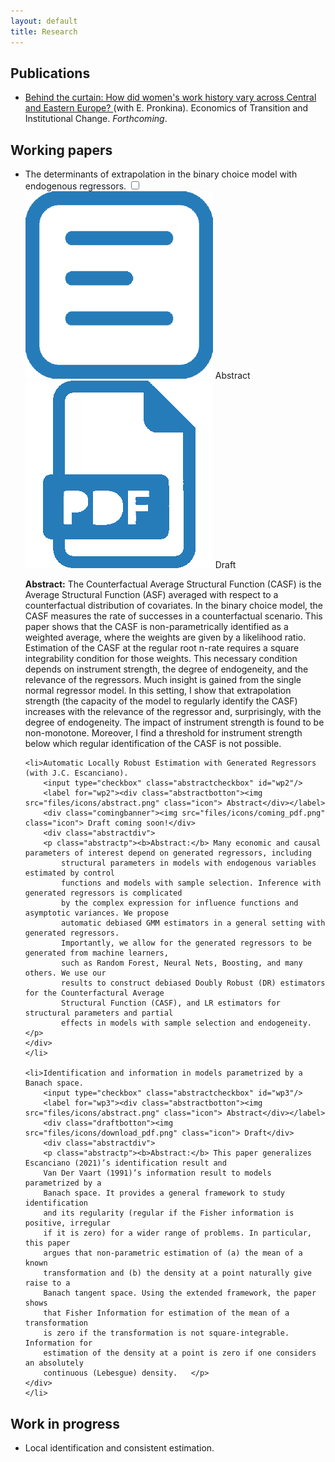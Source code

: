 ```yaml
---
layout: default
title: Research
---
```


## Publications
* [Behind the curtain: How did women's work history vary across Central and Eastern Europe?
](https://doi.org/10.1111/ecot.12345) (with E. Pronkina). Economics of Transition and Institutional Change. *Forthcoming*.


## Working papers
<ul>
    <li>The determinants of extrapolation in the binary choice model with endogenous regressors. 
        <input type="checkbox" class="abstractcheckbox" id="wp1"/>
        <label for="wp1"><div class="abstractbotton"><img src="files/icons/abstract.png" class="icon"> Abstract</div></label> 
        <div class="draftbotton"><img src="files/icons/download_pdf.png" class="icon"> Draft</div>
        <div class="abstractdiv">
            <p class="abstractp"> <b>Abstract:</b> The Counterfactual Average Structural Function (CASF) is the Average Structural
            Function (ASF) averaged with respect to a counterfactual distribution of covariates.
            In the binary choice model, the CASF measures the rate of successes in a counterfactual
            scenario. This paper shows that the CASF is non-parametrically identified
            as a weighted average, where the weights are given by a likelihood ratio. Estimation
            of the CASF at the regular root n-rate requires a square integrability condition for
            those weights. This necessary condition depends on instrument strength, the degree
            of endogeneity, and the relevance of the regressors. Much insight is gained from the
            single normal regressor model. In this setting, I show that extrapolation strength
            (the capacity of the model to regularly identify the CASF) increases with the relevance 
            of the regressor and, surprisingly, with the degree of endogeneity. The impact
            of instrument strength is found to be non-monotone. Moreover, I find a threshold for
            instrument strength below which regular identification of the CASF is not possible. </p>
        </div>
    </li>
    
    <li>Automatic Locally Robust Estimation with Generated Regressors (with J.C. Escanciano).
        <input type="checkbox" class="abstractcheckbox" id="wp2"/>
        <label for="wp2"><div class="abstractbotton"><img src="files/icons/abstract.png" class="icon"> Abstract</div></label>
        <div class="comingbanner"><img src="files/icons/coming_pdf.png" class="icon"> Draft coming soon!</div>
        <div class="abstractdiv">
        <p class="abstractp"><b>Abstract:</b> Many economic and causal parameters of interest depend on generated regressors, including
            structural parameters in models with endogenous variables estimated by control
            functions and models with sample selection. Inference with generated regressors is complicated
            by the complex expression for influence functions and asymptotic variances. We propose
            automatic debiased GMM estimators in a general setting with generated regressors. 
            Importantly, we allow for the generated regressors to be generated from machine learners,
            such as Random Forest, Neural Nets, Boosting, and many others. We use our
            results to construct debiased Doubly Robust (DR) estimators for the Counterfactural Average
            Structural Function (CASF), and LR estimators for structural parameters and partial
            effects in models with sample selection and endogeneity. </p>
    </div>
    </li> 
    
    <li>Identification and information in models parametrized by a Banach space.
        <input type="checkbox" class="abstractcheckbox" id="wp3"/>
        <label for="wp3"><div class="abstractbotton"><img src="files/icons/abstract.png" class="icon"> Abstract</div></label> 
        <div class="draftbotton"><img src="files/icons/download_pdf.png" class="icon"> Draft</div>
        <div class="abstractdiv">
        <p class="abstractp"><b>Abstract:</b> This paper generalizes Escanciano (2021)’s identification result and
        Van Der Vaart (1991)’s information result to models parametrized by a
        Banach space. It provides a general framework to study identification
        and its regularity (regular if the Fisher information is positive, irregular
        if it is zero) for a wider range of problems. In particular, this paper
        argues that non-parametric estimation of (a) the mean of a known
        transformation and (b) the density at a point naturally give raise to a
        Banach tangent space. Using the extended framework, the paper shows
        that Fisher Information for estimation of the mean of a transformation
        is zero if the transformation is not square-integrable. Information for
        estimation of the density at a point is zero if one considers an absolutely
        continuous (Lebesgue) density.   </p>
    </div>
    </li> 
</ul>   

## Work in progress
* Local identification and consistent estimation.
